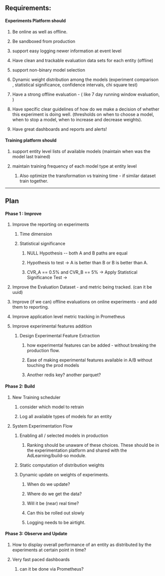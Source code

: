 ## Requirements:

#### Experiments Platform should

1.  Be online as well as offline.

2.  Be sandboxed from production

3.  support easy logging newer information at event level

4.  Have clean and trackable evaluation data sets for each entity
    (offline)

5.  support non-binary model selection

6.  Dynamic weight distribution among the models (experiment comparison
    , statistical significance, confidence intervals, chi square test)

7.  Have a strong offline evaluation - ( like 7 day running window
    evaluation, )

8.  Have specific clear guidelines of how do we make a decision of
    whether this experiment is doing well. (thresholds on when to choose
    a model, when to stop a model, when to increase and decrease
    weights).

9.  Have great dashboards and reports and alerts!

#### Training platform should

1.  support entity level lists of available models (maintain when was
    the model last trained)

2.  maintain training frequency of each model type at entity level

    1.  Also optimize the transformation vs training time - if similar
        dataset train together.

------------------------------------------------------------------------

## Plan

#### Phase 1 : Improve

1.  Improve the reporting on experiments

    1.  Time dimension

    2.  Statistical significance

        1.  NULL Hypothesis -- both A and B paths are equal

        2.  Hypothesis to test → A is better than B or B is better than
            A.

        3.  CVR_A == 0.5% and CVR_B == 5% → Apply Statistical
            Significance Test →

2.  Improve the Evaluation Dataset - and metric being tracked. (can it
    be uuid)

3.  Improve (if we can) offline evaluations on online experiments - and
    add them to reporting.

4.  Improve application level metric tracking in Prometheus

5.  Improve experimental features addition

    1.  Design Experimental Feature Extraction

        1.  how experimental features can be added - without breaking
            the production flow.

        2.  Ease of making experimental features available in A/B
            without touching the prod models

        3.  Another redis key? another parquet?

#### Phase 2: Build

1.  New Training scheduler

    1.  consider which model to retrain

    2.  Log all available types of models for an entity

2.  System Experimentation Flow

    1.  Enabling all / selected models in production

        1.  Ranking should be unaware of these choices. These should be
            in the experimentation platform and shared with the
            AdLearning/build-so module.

    2.  Static computation of distribution weights

    3.  Dynamic update on weights of experiments.

        1.  When do we update?

        2.  Where do we get the data?

        3.  Will it be (near) real time?

        4.  Can this be rolled out slowly

        5.  Logging needs to be airtight.

#### Phase 3: Observe and Update

1.  How to display overall performance of an entity as distributed by
    the experiments at certain point in time?

2.  Very fast paced dashboards

    1.  can it be done via Prometheus?
